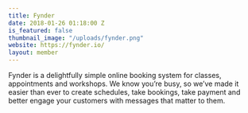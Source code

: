 ```yaml
---
title: Fynder
date: 2018-01-26 01:18:00 Z
is_featured: false
thumbnail_image: "/uploads/fynder.png"
website: https://fynder.io/
layout: member
---
```


Fynder is a delightfully simple online booking system for classes, appointments and workshops. We know you’re busy, so we’ve made it easier than ever to create schedules, take bookings, take payment and better engage your customers with messages that matter to them.